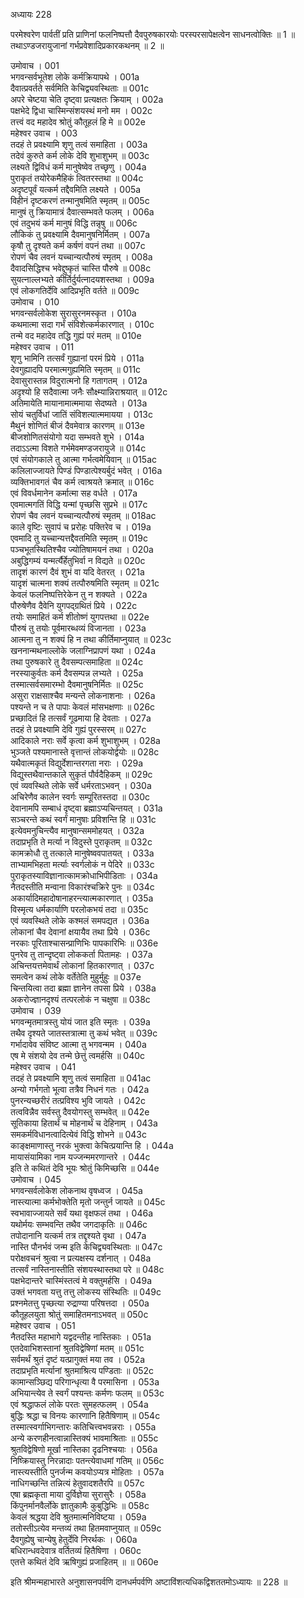 अध्यायः 228

परमेश्वरेण पार्वतीं प्रति प्राणिनां फलनिष्पत्तौ दैवपुरुषकारयोः परस्परसापेक्षत्वेन साधनत्वोक्तिः ॥ 1 ॥ तथाऽण्डजरायुजानां गर्भप्रवेशादिप्रकारकथनम् ॥ 2 ॥
	
उमोवाच ।	001  
भगवन्सर्वभूतेश लोके कर्मक्रियापथे ।	001a  
दैवात्प्रवर्तते सर्वमिति केचिद्व्यवस्थिताः ॥	001c  
अपरे चेष्टया चेति दृष्ट्वा प्रत्यक्षतः क्रियाम् ।	002a  
पक्षभेदे द्विधा चास्मिन्संशयस्थं मनो मम ।	002c  
तत्त्वं वद महादेव श्रोतुं कौतूहलं हि मे ॥	002e  
महेश्वर उवाच ।	003  
तदहं ते प्रवक्ष्यामि शृणु तत्वं समाहिता ।	003a  
तदेवं कुरुते कर्म लोके देवि शुभाशुभम् ॥	003c  
लक्ष्यते द्विविधं कर्म मानुषेष्वेव तच्छृणु ।	004a  
पुराकृतं तयोरेकमैहिकं त्वितरस्तथा ॥	004c  
अदृष्टपूर्वं यत्कर्म तद्दैवमिति लक्ष्यते ।	005a  
विहीनं दृष्टकरणं तन्मानुषमिति स्मृतम् ॥	005c  
मानुषं तु क्रियामात्रं दैवात्सम्भवते फलम् ।	006a  
एवं तदुभयं कर्म मानुषं विद्धि तन्नृषु ॥	006c  
लौकिकं तु प्रवक्ष्यामि दैवमानुषनिर्मितम् ।	007a  
कृषौ तु दृश्यते कर्म कर्षणं वपनं तथा ॥	007c  
रोपणं चैव लवनं यच्चान्यत्पौरुषं स्मृतम् ।	008a  
दैवादसिद्धिश्च भवेद्दुष्कृतं चास्ति पौरुषे ॥	008c  
सुयत्नाल्लभ्यते कीर्तिर्दुर्यत्नादयशस्तथा ।	009a  
एवं लोकगतिर्देवि आदिप्रभृति वर्तते ॥	009c  
उमोवाच ।	010  
भगवन्सर्वलोकेश सुरासुरनमस्कृत ।	010a  
कथमात्मा सदा गर्भं संविशेत्कर्मकारणात् ।	010c  
तन्मे वद महादेव तद्धि गुह्यं परं मतम् ॥	010e  
महेश्वर उवाच ।	011  
शृणु भामिनि तत्सर्वं गुह्यानां परमं प्रिये ।	011a  
देवगुह्यादपि परमात्मगुह्यमिति स्मृतम् ॥	011c  
देवासुरास्तन्न विदुरात्मनो हि गतागतम् ।	012a  
अदृश्यो हि सदैवात्मा जनैः सौक्ष्म्यान्निराश्रयात् ॥	012c  
अतिमायेति मायानामात्ममाया सेदष्यते ।	013a  
सोयं चतुर्विधां जातिं संविशत्यात्ममायया ।	013c  
मैथुनं शोणितं बीजं दैवमेवात्र कारणम् ॥	013e  
बीजशोणितसंयोगो यदा सम्भवते शुभे ।	014a  
तदाऽऽत्मा विशते गर्भमेवमण्डजरायुजे ॥	014c  
एवं संयोगकाले तु आत्मा गर्भत्वमेयिवान् ॥	015ac  
कलिलाज्जायते पिण्डं पिण्डात्पेश्यर्बुदं भवेत् ।	016a  
व्यक्तिभावगतं चैव कर्म त्वाश्रयते क्रमात् ॥	016c  
एवं विवर्धमानेन कर्मात्मा सह वर्धते ।	017a  
एवमात्मगतिं विद्धि यन्मां पृच्छसि सुप्रभे ॥	017c  
रोपणं चैव लवनं यच्चान्यत्पौरुषं स्मृतम् ॥	018ac  
काले वृष्टिः सुवापं च प्ररोहः पक्तिरेव च ।	019a  
एवमादि तु यच्चान्यत्तद्दैवतमिति स्मृतम् ॥	019c  
पञ्चभूतस्थितिश्चैव ज्योतिषामयनं तथा ।	020a  
अबुद्धिगम्यं यन्मर्त्यैर्हेतुभिर्वा न विद्यते ॥	020c  
तादृशं कारणं दैवं शुभं वा यदि वेतरत् ।	021a  
यादृशं चात्मना शक्यं तत्पौरुषमिति स्मृतम् ॥	021c  
केवलं फलनिष्पत्तिरेकेन तु न शक्यते ।	022a  
पौरुषेणैव दैवेनि युगपद्ग्रथितं प्रिये ।	022c  
तयोः समाहितं कर्म शीतोष्णं युगपत्तथा ॥	022e  
पौरुषं तु तयोः पूर्वमारब्धव्यं विजानता ।	023a  
आत्मना तु न शक्यं हि न तथा कीर्तिमाप्नुयात् ॥	023c  
खननान्मथनाल्लोके जलाग्निप्रापणं यथा ।	024a  
तथा पुरुषकारे तु दैवसम्पत्समाहिता ॥	024c  
नरस्याकुर्वतः कर्म दैवसम्पन्न लभ्यते ।	025a  
तस्मात्सर्वसमारम्भो दैवमानुषनिर्मितः ॥	025c  
असुरा राक्षसाश्चैव मन्यन्ते लोकनाशनाः ।	026a  
पश्यन्ते न च ते पापाः केवलं मांसभक्षणाः ॥	026c  
प्रच्छादितं हि तत्सर्वं गूढमाया हि देवताः ।	027a  
तदहं ते प्रवक्ष्यामि देवि गुह्यं पुरस्सरम् ॥	027c  
आदिकाले नराः सर्वे कृत्वा कर्म शुभाशुभम् ।	028a  
भुञ्जते पश्यमानास्ते वृत्तान्तं लोकयोर्द्वयोः ॥	028c  
यथैवात्मकृतं विद्युर्देशान्तरगता नराः ।	029a  
विद्युस्तथैवान्तकाले सुकृतं पौर्वदैहिकम् ॥	029c  
एवं व्यवस्थिते लोके सर्वे धर्मरताऽभवन् ।	030a  
अचिरेणैव कालेन स्वर्गः सम्पूरितस्तदा ॥	030c  
देवानामपि सम्बाधं दृष्ट्वा ब्रह्माऽप्यचिन्तयत् ।	031a  
सञ्चरन्ते कथं स्वर्गं मानुषाः प्रविशन्ति हि ॥	031c  
इत्येवमनुचिन्त्यैव मानुषान्सममोहयत् ।	032a  
तदाप्रभृति ते मर्त्या न विदुस्ते पुराकृतम् ॥	032c  
कामक्रोधौ तु तत्काले मानुषेष्ववपातयत् ।	033a  
ताभ्यामभिहता मर्त्याः स्वर्गलोकं न पेदिरे ॥	033c  
पुराकृतस्याविज्ञानात्कामक्रोधाभिपीडिताः ।	034a  
नैतदस्तीति मन्वाना विकारंश्चक्रिरे पुनः ॥	034c  
अकार्यादिमहादोषानाहरन्त्यात्मकारणात् ।	035a  
विस्मृत्य धर्मकार्याणि परलोकभयं तदा ॥	035c  
एवं व्यवस्थिते लोके कश्मलं समपद्यत ।	036a  
लोकानां चैव देवानां क्षयायैव तथा प्रिये ।	036c  
नरकाः पूरिताश्चासन्प्राणिभिः पापकारिभिः ॥	036e  
पुनरेव तु तान्दृष्ट्वा लोककर्ता पितामहः ।	037a  
अचिन्तयत्तमेवार्थं लोकानां हितकारणात् ।	037c  
समत्वेन कथं लोके वर्तेतेति मुहुर्मुहुः ॥	037e  
चिन्तयित्वा तदा ब्रह्मा ज्ञानेन तपसा प्रिये ।	038a  
अकरोज्ज्ञानदृश्यं तत्परलोकं न चक्षुषा ॥	038c  
उमोवाच ।	039  
भगवन्मृतमात्रस्तु योयं जात इति स्मृतः ।	039a  
तथैव दृश्यते जातस्तत्रात्मा तु कथं भवेत् ॥	039c  
गर्भादावेव संविष्ट आत्मा तु भगवन्मम ।	040a  
एष मे संशयो देव तन्मे छेत्तुं त्वमर्हसि ॥	040c  
महेश्वर उवाच ।	041  
तदहं ते प्रवक्ष्यामि शृणु तत्वं समाहिता ॥	041ac  
अन्यो गर्भगतो भूत्वा तत्रैव निधनं गतः ।	042a  
पुनरन्यच्छरीरं तत्प्रविश्य भुवि जायते ।	042c  
तत्वविन्नैव सर्वस्तु दैवयोगस्तु सम्भवेत् ॥	042e  
सूतिकाया हितार्थं च मोहनार्थं च देहिनाम् ।	043a  
समकर्मविधानत्वादित्येवं विद्धि शोभने ॥	043c  
काङ्क्षमाणास्तु नरकं भुक्त्वा केचित्प्रयान्ति हि ।	044a  
मायासंयामिका नाम यज्जन्ममरणान्तरे ।	044c  
इति ते कथितं देवि भूयः श्रोतुं किमिच्छसि ॥	044e  
उमोवाच ।	045  
भगवन्सर्वलोकेश लोकनाथ वृषध्वज ।	045a  
नास्त्यात्मा कर्मभोक्तेति मृतो जन्तुर्न जायते ॥	045c  
स्वभावाज्जायते सर्वं यथा वृक्षफलं तथा ।	046a  
यथोर्मयः सम्भवन्ति तथैव जगदाकृतिः ॥	046c  
तपोदानानि यत्कर्म तत्र तद्दृश्यते वृथा ।	047a  
नास्ति पौनर्भवं जन्म इति केचिद्व्यवस्थिताः ॥	047c  
परोक्षवचनं श्रुत्वा न प्रत्यक्षस्य दर्शनात् ।	048a  
तत्सर्वं नास्तिनास्तीति संशयस्थास्तथा परे ॥	048c  
पक्षभेदान्तरे चास्मिंस्तत्वं मे वक्तुमर्हसि ।	049a  
उक्तं भगवता यत्तु तत्तु लोकस्य संस्थितिः ॥	049c  
प्रश्नमेतत्तु पृच्छत्या रुद्राण्या परिषत्तदा ।	050a  
कौतूहलयुता श्रोतुं समाहितमनाऽभवत् ॥	050c  
महेश्वर उवाच ।	051  
नैतदस्ति महाभागे यद्वदन्तीह नास्तिकाः ।	051a  
एतदेवाभिशस्तानां श्रुतविद्वेषिणां मतम् ॥	051c  
सर्वमर्थं श्रुतं दृष्टं यत्प्रागुक्तं मया तव ।	052a  
तदाप्रभृति मर्त्यानां श्रुतमाश्रित्य पण्डिताः ॥	052c  
कामान्सञ्छिद्य परिगान्धृत्या वै परमासिना ।	053a  
अभियान्त्येव ते स्वर्गं पश्यन्तः कर्मणः फलम् ॥	053c  
एवं श्रद्धाफलं लोके परतः सुमहत्फलम् ।	054a  
बुद्धिः श्रद्धा च विनयः कारणानि हितैषिणाम् ॥	054c  
तस्मात्स्वर्गाभिगन्तारः कतिचित्त्वभवन्नराः ।	055a  
अन्ये करणहीनत्वान्नास्तिक्यं भावमाश्रिताः ॥	055c  
श्रुतविद्वेषिणो मूर्खा नास्तिका दृढनिश्चयाः ।	056a  
निष्क्रियास्तु निरन्नादाः पतन्त्येवाधमां गतिम् ॥	056c  
नास्त्यस्तीति पुनर्जन्म कवयोऽप्यत्र मोहिताः ।	057a  
नाधिगच्छन्ति तन्नित्यं हेतुवादशतैरपि ॥	057c  
एषा ब्रह्मकृता माया दुर्विज्ञेया सुरासुरैः ।	058a  
किंपुनर्मानवैर्लोके ज्ञातुकामैः कुबुद्धिभिः ॥	058c  
केवलं श्रद्धया देवि श्रुतमात्मनिविष्टया ।	059a  
ततोस्तीऽत्येव मन्तव्यं तथा हितमवाप्नुयात् ॥	059c  
दैवगुह्येषु चान्येषु हेतुर्देवि निरर्थकः ।	060a  
बधिरान्धवदेवात्र वर्तितव्यं हितैषिणा ।	060c  
एतत्ते कथितं देवि ऋषिगुह्यं प्रजाहितम् ॥ ॥	060e  

इति श्रीमन्महाभारते अनुशासनपर्वणि दानधर्मपर्वणि अष्टाविंशत्यधिकद्विशततमोऽध्यायः ॥ 228 ॥
